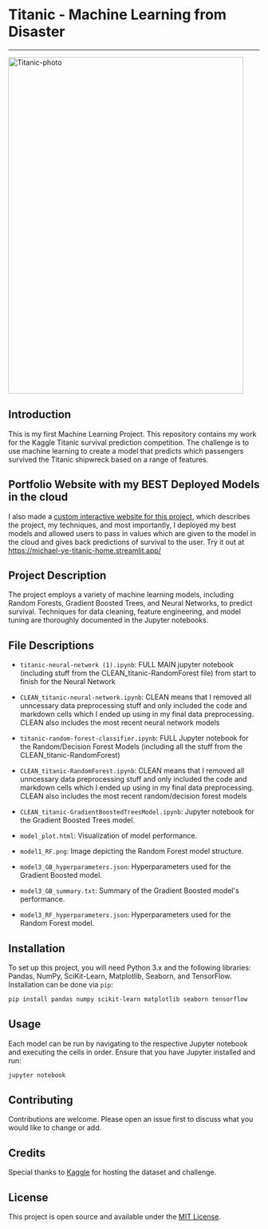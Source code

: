 # Titanic - Machine Learning from Disaster
---

<img src="https://m.media-amazon.com/images/I/811lT7khIrL._AC_UF894,1000_QL80_.jpg" style="max-width: 700px; height: 673px; margin: 0px; width: 471px;" alt="Titanic-photo">

## Introduction
This is my first Machine Learning Project. This repository contains my work for the Kaggle Titanic survival prediction competition. The challenge is to use machine learning to create a model that predicts which passengers survived the Titanic shipwreck based on a range of features.

## Portfolio Website with my BEST Deployed Models in the cloud
I also made a [custom interactive website for this project](https://michael-ye-titanic-home.streamlit.app/), which describes the project, my techniques, and most importantly, I deployed my best models and allowed users to pass in values which are given to the model in the cloud and gives back predictions of survival to the user. Try it out at https://michael-ye-titanic-home.streamlit.app/ 

## Project Description
The project employs a variety of machine learning models, including Random Forests, Gradient Boosted Trees, and Neural Networks, to predict survival. Techniques for data cleaning, feature engineering, and model tuning are thoroughly documented in the Jupyter notebooks.

## File Descriptions
- `titanic-neural-network (1).ipynb`: FULL MAIN jupyter notebook (including stuff from the CLEAN_titanic-RandomForest file) from start to finish for the Neural Network
- `CLEAN_titanic-neural-network.ipynb`: CLEAN means that I removed all unncessary data preprocessing stuff and only included the code and markdown cells which I ended up using in my final data preprocessing. CLEAN also includes the most recent neural network models
- `titanic-random-forest-classifier.ipynb`: FULL Jupyter notebook for the Random/Decision Forest Models (including all the stuff from the CLEAN_titanic-RandomForest)
- `CLEAN_titanic-RandomForest.ipynb`: CLEAN means that I removed all unncessary data preprocessing stuff and only included the code and markdown cells which I ended up using in my final data preprocessing. CLEAN also includes the most recent random/decision forest models
- `CLEAN_titanic-GradientBoostedTreesModel.ipynb`: Jupyter notebook for the Gradient Boosted Trees model.


- `model_plot.html`: Visualization of model performance.
- `model1_RF.png`: Image depicting the Random Forest model structure.
- `model3_GB_hyperparameters.json`: Hyperparameters used for the Gradient Boosted model.
- `model3_GB_summary.txt`: Summary of the Gradient Boosted model's performance.
- `model3_RF_hyperparameters.json`: Hyperparameters used for the Random Forest model.

## Installation
To set up this project, you will need Python 3.x and the following libraries: Pandas, NumPy, SciKit-Learn, Matplotlib, Seaborn, and TensorFlow. Installation can be done via `pip`:
```bash
pip install pandas numpy scikit-learn matplotlib seaborn tensorflow
```

## Usage
Each model can be run by navigating to the respective Jupyter notebook and executing the cells in order. Ensure that you have Jupyter installed and run:
```bash
jupyter notebook
```

## Contributing
Contributions are welcome. Please open an issue first to discuss what you would like to change or add.

## Credits
Special thanks to [Kaggle](https://www.kaggle.com/) for hosting the dataset and challenge.

## License
This project is open source and available under the [MIT License](LICENSE.md).
